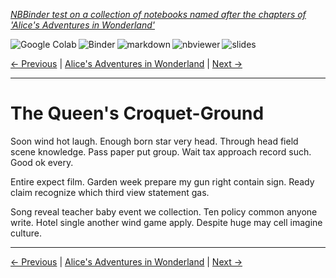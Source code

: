 <!--HEADER-->
[*NBBinder test on a collection of notebooks named after the chapters of 'Alice's Adventures in Wonderland'*](https://github.com/rmsrosa/nbbinder)

<!--BADGES-->
<a href="https://colab.research.google.com/github/rmsrosa/nbbinder/blob/master/nb_builds/tests/nb_alice/08.00-The_Queen's_Croquet-Ground.ipynb"><img align="left" src="https://colab.research.google.com/assets/colab-badge.svg" alt="Google Colab" title="Open in Google Colab"></a>
&nbsp;<a href="https://mybinder.org/v2/gh/rmsrosa/nbbinder/master?filepath=nb_builds/tests/nb_alice/08.00-The_Queen's_Croquet-Ground.ipynb"><img align="left" src="https://mybinder.org/badge.svg" alt="Binder" title="Open in binder"></a>
&nbsp;<a href="https://github.com/rmsrosa/nbbinder/blob/master/tests/nb_builds/nb_alice_md/08.00-The_Queen's_Croquet-Ground.md"><img align="left" src="https://img.shields.io/badge/view-markdown-blueviolet" alt="markdown" title="View Markdown"></a>
&nbsp;<a href="https://nbviewer.jupyter.org/github/rmsrosa/nbbinder/blob/master/nb_builds/tests/nb_alice/08.00-The_Queen's_Croquet-Ground.ipynb"><img align="left" src="https://img.shields.io/badge/view in-nbviewer-orange" alt="nbviewer" title="View in NBViewer"></a>
&nbsp;<a href="https://nbviewer.jupyter.org/github/rmsrosa/nbbinder/blob/master/tests/nb_builds/nb_alice_slides/08.00-The_Queen's_Croquet-Ground.slides.html"><img align="left" src="https://img.shields.io/badge/view-slides-darkgreen" alt="slides" title="View Slides"></a>
&nbsp;

<!--NAVIGATOR-->
[<- Previous](07.00-A_Mad_Tea-Party.md) | [Alice's Adventures in Wonderland](00.00-Alice's_Adventures_in_Wonderland.md) | [Next ->](09.00-The_Mock_Turtle's_Story.md)

---


# The Queen's Croquet-Ground

Soon wind hot laugh. Enough born star very head.
Through head field scene knowledge. Pass paper put group.
Wait tax approach record such. Good ok every.

Entire expect film. Garden week prepare my gun right contain sign. Ready claim recognize which third view statement gas.

Song reveal teacher baby event we collection.
Ten policy common anyone write. Hotel single another wind game apply. Despite huge may cell imagine culture.

<!--NAVIGATOR-->

---
[<- Previous](07.00-A_Mad_Tea-Party.md) | [Alice's Adventures in Wonderland](00.00-Alice's_Adventures_in_Wonderland.md) | [Next ->](09.00-The_Mock_Turtle's_Story.md)
